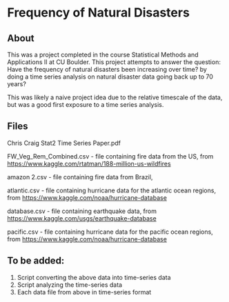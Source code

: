 # Frequency of Natural Disasters 
## About

This was a project completed in the course Statistical Methods and Applications II at CU Boulder.  This project attempts to answer the question: Have the frequency of natural disasters been increasing over time? by doing a time series analysis on natural disaster data going back up to 70 years?

This was likely a naive project idea due to the relative timescale of the data, but was a good first exposure to a time series analysis.

## Files

Chris Craig Stat2 Time Series Paper.pdf

FW_Veg_Rem_Combined.csv - file containing fire data from the US, from https://www.kaggle.com/rtatman/188-million-us-wildfires

amazon 2.csv - file containing fire data from Brazil, 

atlantic.csv - file containing hurricane data for the atlantic ocean regions, from https://www.kaggle.com/noaa/hurricane-database

database.csv - file containing earthquake data, from https://www.kaggle.com/usgs/earthquake-database

pacific.csv - file containing hurricane data for the pacific ocean regions, from https://www.kaggle.com/noaa/hurricane-database

## To be added:
1. Script converting the above data into time-series data
1. Script analyzing the time-series data
1. Each data file from above in time-series format
